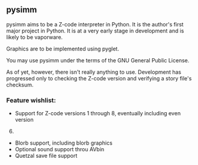 ## pysimm

pysimm aims to be a Z-code interpreter in Python. It is the author's
first major project in Python. It is at a very early stage in development
and is likely to be vaporware.

Graphics are to be implemented using pyglet.

You may use pysimm under the terms of the GNU General Public License.

As of yet, however, there isn't really anything to use. Development
has progressed only to checking the Z-code version and verifying a story
file's checksum.

### Feature wishlist:
* Support for Z-code versions 1 through 8, eventually including even version
6.
* Blorb support, including blorb graphics
* Optional sound support throu AVbin
* Quetzal save file support